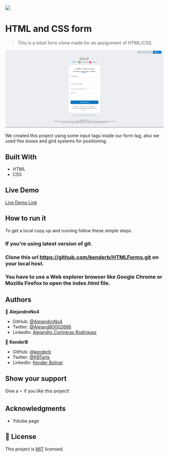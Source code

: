 ![](https://img.shields.io/badge/Microverse-blueviolet)

# HTML and CSS form

> This is a intuit form clone made for an assignment of HTML/CSS.

![screenshot](./app_screenshot.png)

We created this project using some input tags inside our form tag, also we used flex boxes and gird systems for positioning.


## Built With

- HTML
- CSS


## Live Demo

[Live Demo Link](https://kenderb.github.io/htmlForm/)


## How to run it

To get a local copy up and running follow these simple steps.


### If you're using latest version of git.

### Clone this url https://github.com/kenderb/HTMLForms.git on your local host.

### You have to use a Web explorer browser like Google Chrome or Mozilla Firefox to open the index.html file.


## Authors

👤 **AlejandroNo4**

- GitHub: [@AlejandroNo4](https://github.com/AlejandroNo4)
- Twitter: [@Alejand80002666](https://twitter.com/Alejand80002666)
- LinkedIn: [Alejandro Contreras Rodriguez](https://www.linkedin.com/in/alejandro-contreras-rodriguez-b524821b5)

👤 **KenderB**

- GitHub: [@kenderb](https://github.com/githubhandle)
- Twitter: [@KBTarts](https://twitter.com/KBTarts)
- LinkedIn: [Kender Bolivar](https://www.linkedin.com/in/kender-bolivar-1736086b//)

## Show your support

Give a ⭐️ if you like this project!

## Acknowledgments

- Yotube page

## 📝 License

This project is [MIT](https://docs.github.com/en/github/creating-cloning-and-archiving-repositories/licensing-a-repository) licensed.

